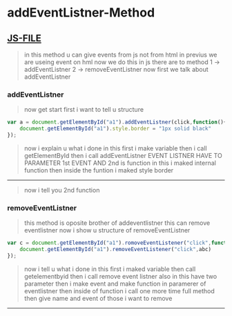 # addEventListner-Method
## [JS-FILE](/js/66-addEventListner-method.js)
> in this method u can give events from js not from html in previus we are useing event on hml now we do this in js there are to method 1 -> addEventListner 2 -> removeEventListner now first we talk about addEventListner

### addEventListner
>now get start first i want to tell u structure
```javascript
var a = document.getElementById("a1").addEventListner(click,function(){
    document.getElementById("a1").style.border = "1px solid black"
});
```
>now i explain u what i done in this first i make variable then i call getElementById then i call addEventListner EVENT LISTNER HAVE TO PARAMETER 1st EVENT AND 2nd is function in this i maked internal function then inside the funtion i maked style border
---
>now i tell you 2nd function

### removeEventListner
>this method is oposite brother of addeventlistner this can remove eventlistner now i show u structure of removeEventListner
```javascript
var c = document.getElementById("a1").romoveEventListener("click",function(){
    document.getElementById("a1").removeEventListener("click",abc)
});
```
> now i tell u what i done in this first i maked variable then call getelementbyid then i call remove event listner also in this have two parameter then i make event and make function in paramerer of eventlistner then inside of function i call one more time full method then give name and event of those i want to remove

---

